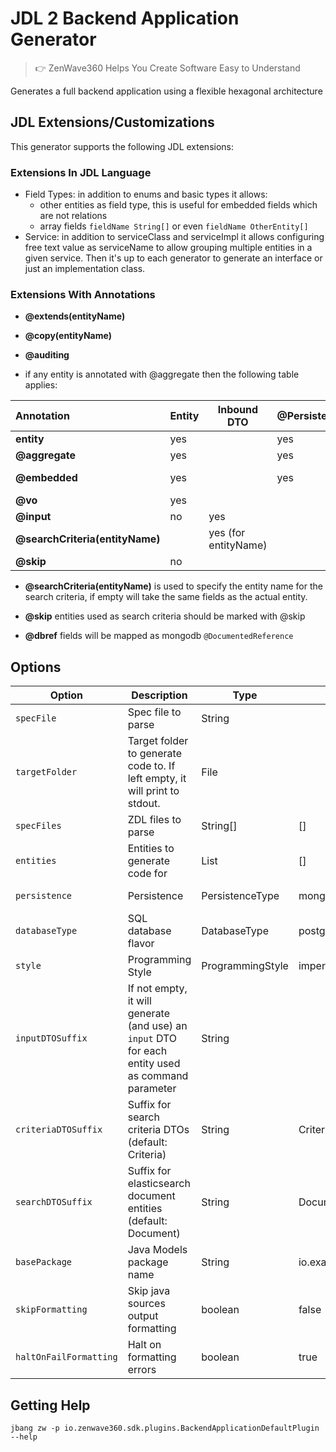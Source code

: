 # JDL 2 Backend Application Generator
> 👉 ZenWave360 Helps You Create Software Easy to Understand

Generates a full backend application using a flexible hexagonal architecture

## JDL Extensions/Customizations

This generator supports the following JDL extensions:

### Extensions In JDL Language
- Field Types: in addition to enums and basic types it allows:
    - other entities as field type, this is useful for embedded fields which are not relations
    - array fields `fieldName String[]` or even `fieldName OtherEntity[]`
- Service: in addition to serviceClass and serviceImpl it allows configuring free text value as serviceName to allow grouping multiple entities in a given service. Then it's up to each generator to generate an interface or just an implementation class.

### Extensions With Annotations

- **@extends(entityName)**
- **@copy(entityName)**
- **@auditing**

- if any entity is annotated with @aggregate then the following table applies:

| **Annotation**                  | **Entity** | **Inbound DTO**      | **@Persistence** | **Repository** | **Id**   |
|:--------------------------------|------------|----------------------|:-----------------|:---------------|:---------|
| **entity**                      | yes        |                      | yes              |                | yes      |
| **@aggregate**                  | yes        |                      | yes              | yes            | yes      |
| **@embedded**                   | yes        |                      | yes              |                | only jpa |
| **@vo**                         | yes        |                      |                  |                |          |
| **@input**                      | no         | yes                  |                  |                |          |
| **@searchCriteria(entityName)** |            | yes (for entityName) |                  |                |          |
| **@skip**                       | no         |                      |                  |                |          |

- **@searchCriteria(entityName)** is used to specify the entity name for the search criteria, if empty will take the same fields as the actual entity.
- **@skip** entities used as search criteria should be marked with @skip

- **@dbref** fields will be mapped as mongodb `@DocumentedReference`

## Options

| **Option**             | **Description**                                                                                   | **Type**         | **Default**             | **Values**           |
|------------------------|---------------------------------------------------------------------------------------------------|------------------|-------------------------|----------------------|
| `specFile`             | Spec file to parse                                                                                | String           |                         |                      |
| `targetFolder`         | Target folder to generate code to. If left empty, it will print to stdout.                        | File             |                         |                      |
| `specFiles`            | ZDL files to parse                                                                                | String[]         | []                      |                      |
| `entities`             | Entities to generate code for                                                                     | List             | []                      |                      |
| `persistence`          | Persistence                                                                                       | PersistenceType  | mongodb                 | mongodb, jpa         |
| `databaseType`         | SQL database flavor                                                                               | DatabaseType     | postgresql              | postgresql, mariadb  |
| `style`                | Programming Style                                                                                 | ProgrammingStyle | imperative              | imperative, reactive |
| `inputDTOSuffix`       | If not empty, it will generate (and use) an `input` DTO for each entity used as command parameter | String           |                         |                      |
| `criteriaDTOSuffix`    | Suffix for search criteria DTOs (default: Criteria)                                               | String           | Criteria                |                      |
| `searchDTOSuffix`      | Suffix for elasticsearch document entities (default: Document)                                    | String           | Document                |                      |
| `basePackage`          | Java Models package name                                                                          | String           | io.example.domain.model |                      |
| `skipFormatting`       | Skip java sources output formatting                                                               | boolean          | false                   |                      |
| `haltOnFailFormatting` | Halt on formatting errors                                                                         | boolean          | true                    |                      |

## Getting Help

```shell
jbang zw -p io.zenwave360.sdk.plugins.BackendApplicationDefaultPlugin --help
```
